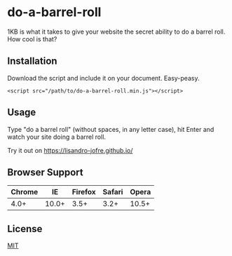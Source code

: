 # do-a-barrel-roll

1KB is what it takes to give your website the secret ability to do a barrel roll. How cool is that?

## Installation

Download the script and include it on your document. Easy-peasy.

```<script src="/path/to/do-a-barrel-roll.min.js"></script>```

## Usage

Type "do a barrel roll" (without spaces, in any letter case), hit Enter and watch your site doing a barrel roll.

Try it out on https://lisandro-jofre.github.io/

## Browser Support
Chrome | IE    | Firefox | Safari | Opera  
------ | ----- | ------- | ------ | -----
4.0+   | 10.0+ | 3.5+    | 3.2+   | 10.5+

## License

[MIT](LICENSE)
